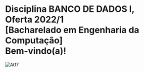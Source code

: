 # Disciplina BANCO DE DADOS I, Oferta 2022/1 <br> [Bacharelado em Engenharia da Computação] <br> Bem-vindo(a)!

![At17](https://user-images.githubusercontent.com/106816254/184433139-be5a0f4b-029a-4320-b849-d69c5f02ae3d.jpg)


